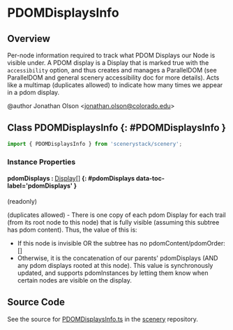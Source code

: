 # PDOMDisplaysInfo

## Overview

Per-node information required to track what PDOM Displays our Node is visible under. A PDOM display is a Display that
is marked true with the `accessibility` option, and thus creates and manages a ParallelDOM (see ParallelDOM and
general scenery accessibility doc for more details). Acts like a multimap
(duplicates allowed) to indicate how many times we appear in a pdom display.

@author Jonathan Olson &lt;jonathan.olson@colorado.edu&gt;

## Class PDOMDisplaysInfo {: #PDOMDisplaysInfo }


```js
import { PDOMDisplaysInfo } from 'scenerystack/scenery';
```
### Instance Properties

#### pdomDisplays : <span style="font-weight: 400;">[Display](../scenery/Display.md)[]</span> {: #pdomDisplays data-toc-label='pdomDisplays' }

(readonly)

(duplicates allowed) - There is one copy of each pdom
Display for each trail (from its root node to this node) that is fully visible (assuming this subtree has
pdom content).
Thus, the value of this is:
- If this node is invisible OR the subtree has no pdomContent/pdomOrder: []
- Otherwise, it is the concatenation of our parents' pdomDisplays (AND any pdom displays rooted
  at this node).
This value is synchronously updated, and supports pdomInstances by letting them know when certain
nodes are visible on the display.



## Source Code

See the source for [PDOMDisplaysInfo.ts](https://github.com/phetsims/scenery/blob/main/js/accessibility/pdom/PDOMDisplaysInfo.ts) in the [scenery](https://github.com/phetsims/scenery) repository.
